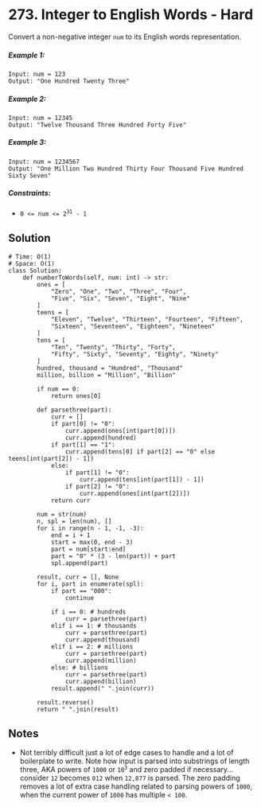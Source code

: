 # 273. Integer to English Words - Hard

Convert a non-negative integer `num` to its English words representation.

##### Example 1:

```
Input: num = 123
Output: "One Hundred Twenty Three"
```

##### Example 2:

```
Input: num = 12345
Output: "Twelve Thousand Three Hundred Forty Five"
```

##### Example 3:

```
Input: num = 1234567
Output: "One Million Two Hundred Thirty Four Thousand Five Hundred Sixty Seven"
```

##### Constraints:

- <code>0 <= num <= 2<sup>31</sup> - 1 </code>

## Solution

```
# Time: O(1)
# Space: O(1)
class Solution:
    def numberToWords(self, num: int) -> str:
        ones = [
            "Zero", "One", "Two", "Three", "Four",
            "Five", "Six", "Seven", "Eight", "Nine"
        ]
        teens = [
            "Eleven", "Twelve", "Thirteen", "Fourteen", "Fifteen",
            "Sixteen", "Seventeen", "Eighteen", "Nineteen"
        ]
        tens = [
            "Ten", "Twenty", "Thirty", "Forty", 
            "Fifty", "Sixty", "Seventy", "Eighty", "Ninety"
        ]
        hundred, thousand = "Hundred", "Thousand"
        million, billion = "Million", "Billion"
        
        if num == 0:
            return ones[0]
        
        def parsethree(part):
            curr = []
            if part[0] != "0":
                curr.append(ones[int(part[0])])
                curr.append(hundred)
            if part[1] == "1":
                curr.append(tens[0] if part[2] == "0" else teens[int(part[2]) - 1])
            else:
                if part[1] != "0":
                    curr.append(tens[int(part[1]) - 1])
                if part[2] != "0":
                    curr.append(ones[int(part[2])])
            return curr
        
        num = str(num)
        n, spl = len(num), []
        for i in range(n - 1, -1, -3):
            end = i + 1
            start = max(0, end - 3)
            part = num[start:end]
            part = "0" * (3 - len(part)) + part
            spl.append(part)
            
        result, curr = [], None
        for i, part in enumerate(spl):
            if part == "000":
                continue
                
            if i == 0: # hundreds
                curr = parsethree(part)
            elif i == 1: # thousands
                curr = parsethree(part)
                curr.append(thousand)
            elif i == 2: # millions
                curr = parsethree(part)
                curr.append(million)
            else: # billions
                curr = parsethree(part)
                curr.append(billion)
            result.append(" ".join(curr))
            
        result.reverse()
        return " ".join(result)
```

## Notes
- Not terribly difficult just a lot of edge cases to handle and a lot of boilerplate to write. Note how input is parsed into substrings of length three, AKA powers of `1000` or <code>10<sup>3</sup></code> and zero padded if necessary... consider `12` becomes `012` when `12,877` is parsed. The zero padding removes a lot of extra case handling related to parsing powers of `1000`, when the current power of `1000` has multiple `< 100`.
